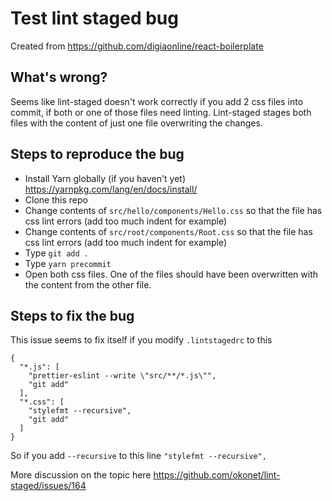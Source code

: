 # Test lint staged bug

Created from https://github.com/digiaonline/react-boilerplate

## What's wrong?

Seems like lint-staged doesn't work correctly if you add 2 css files into commit, if both or one of those files need linting.
Lint-staged stages both files with the content of just one file overwriting the changes.

## Steps to reproduce the bug

- Install Yarn globally (if you haven't yet) https://yarnpkg.com/lang/en/docs/install/
- Clone this repo
- Change contents of `src/hello/components/Hello.css` so that the file has css lint errors (add too much indent for example)
- Change contents of `src/root/components/Root.css` so that the file has css lint errors (add too much indent for example)
- Type `git add .`
- Type `yarn precommit`
- Open both css files. One of the files should have been overwritten with the content from the other file.


## Steps to fix the bug

This issue seems to fix itself if you modify `.lintstagedrc` to this

````
{
  "*.js": [
    "prettier-eslint --write \"src/**/*.js\"",
    "git add"
  ],
  "*.css": [
    "stylefmt --recursive",
    "git add"
  ]
}
````

So if you add `--recursive` to this line `"stylefmt --recursive",`

More discussion on the topic here https://github.com/okonet/lint-staged/issues/164
